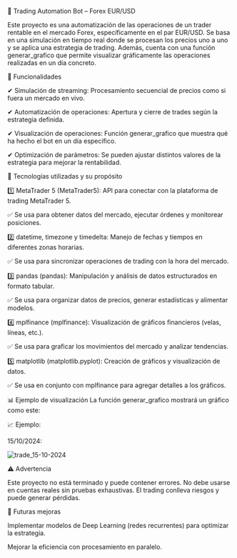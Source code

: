 🤖 Trading Automation Bot – Forex EUR/USD

Este proyecto es una automatización de las operaciones de un trader rentable en el mercado Forex, específicamente en el par EUR/USD. Se basa en una simulación en tiempo real donde se procesan los precios uno a uno y se aplica una estrategia de trading. Además, cuenta con una función generar_grafico que permite visualizar gráficamente las operaciones realizadas en un día concreto.


🚀 Funcionalidades

✔ Simulación de streaming: Procesamiento secuencial de precios como si fuera un mercado en vivo.

✔ Automatización de operaciones: Apertura y cierre de trades según la estrategia definida.

✔ Visualización de operaciones: Función generar_grafico que muestra qué ha hecho el bot en un día específico.

✔ Optimización de parámetros: Se pueden ajustar distintos valores de la estrategia para mejorar la rentabilidad.


📌 Tecnologías utilizadas y su propósito

1️⃣ MetaTrader 5 (MetaTrader5): API para conectar con la plataforma de trading MetaTrader 5.

✅ Se usa para obtener datos del mercado, ejecutar órdenes y monitorear posiciones.

2️⃣ datetime, timezone y timedelta: Manejo de fechas y tiempos en diferentes zonas horarias.

✅ Se usa para sincronizar operaciones de trading con la hora del mercado.

3️⃣ pandas (pandas): Manipulación y análisis de datos estructurados en formato tabular.

✅ Se usa para organizar datos de precios, generar estadísticas y alimentar modelos.

4️⃣ mplfinance (mplfinance): Visualización de gráficos financieros (velas, líneas, etc.).

✅ Se usa para graficar los movimientos del mercado y analizar tendencias.

5️⃣ matplotlib (matplotlib.pyplot): Creación de gráficos y visualización de datos.

✅ Se usa en conjunto con mplfinance para agregar detalles a los gráficos.

📊 Ejemplo de visualización
La función generar_grafico mostrará un gráfico como este:

📈 Ejemplo:

15/10/2024:

![trade_15-10-2024](https://github.com/user-attachments/assets/da0c73ab-5425-49c5-83f5-91d62b5eab23)

⚠️ Advertencia

Este proyecto no está terminado y puede contener errores. No debe usarse en cuentas reales sin pruebas exhaustivas. El trading conlleva riesgos y puede generar pérdidas.


🔮 Futuras mejoras

Implementar modelos de Deep Learning (redes recurrentes) para optimizar la estrategia.

Mejorar la eficiencia con procesamiento en paralelo.
